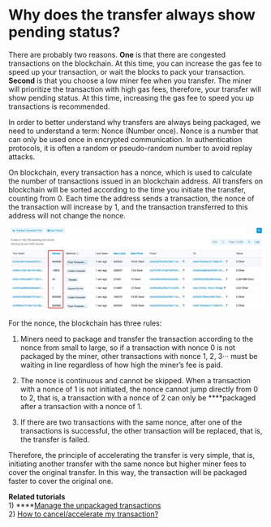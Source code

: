# Why does the transfer always show pending status?

There are probably two reasons. **One** is that there are congested transactions on the blockchain. At this time, you can increase the gas fee to speed up your transaction, or wait the blocks to pack your transaction. **Second** is that you choose a low miner fee when you transfer. The miner will prioritize the transaction with high gas fees, therefore, your transfer will show pending status. At this time, increasing the gas fee to speed you up transactions is recommended. 

In order to better understand why transfers are always being packaged, we need to understand a term: Nonce \(Number once\). Nonce is a number that can only be used once in encrypted communication. In authentication protocols, it is often a random or pseudo-random number to avoid replay attacks. 

On blockchain, every transaction has a nonce, which is used to calculate the number of transactions issued in an blockchain address. All transfers on blockchain will be sorted according to the time you initiate the transfer, counting from 0. Each time the address sends a transaction, the nonce of the transaction will increase by 1, and the transaction transferred to this address will not change the nonce.

![](../.gitbook/assets/nonce-zhi-.jpeg)

For the nonce, the blockchain has three rules: 

1. Miners need to package and transfer the transaction according to the nonce from small to large, so if a transaction with nonce 0 is not packaged by the miner, other transactions with nonce 1, 2, 3··· must be waiting in line regardless of how high the miner’s fee is paid. 

2. The nonce is continuous and cannot be skipped. When a transaction with a nonce of 1 is not initiated, the nonce cannot jump directly from 0 to 2, that is, a transaction with a nonce of 2 can only be ****packaged after a transaction with a nonce of 1. 

3. If there are two transactions with the same nonce, after one of the transactions is successful, the other transaction will be replaced, that is, the transfer is failed. 

Therefore, the principle of accelerating the transfer is very simple, that is, initiating another transfer with the same nonce but higher miner fees to cover the original transfer. In this way, the transaction will be packaged faster to cover the original one.



**Related tutorials**  
1\) ****[Manage the unpackaged transactions](https://tphelp.gitbook.io/en/faq-en/eth-wallet/unpackaged)  
2\) [How to cancel/accelerate my transaction?](https://tphelp.gitbook.io/en/transfer-tutorial/how-to-cancel-or-accelerate-my-transaction)

